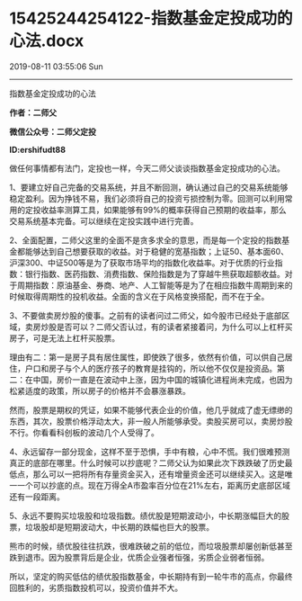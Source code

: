 # 15425244254122-指数基金定投成功的心法.docx

2019-08-11 03:55:06 Sun

----

指数基金定投成功的心法

__作者：二师父__

__微信公众号：二师父定投__

__ID:ershifudt88__

做任何事情都有法门，定投也一样，今天二师父谈谈指数基金定投成功的心法。

1、要建立好自己完备的交易系统，并且不断回测，确认通过自己的交易系统能够稳定盈利。因为挣钱不易，我们必须将自己的投资亏损控制为零。回测可以利用常用的定投收益率测算工具，如果能够有99%的概率获得自己预期的收益率，那么交易系统基本完备。可以继续在定投实践中进行完善。

2、全面配置，二师父这里的全面不是贪多求全的意思，而是每一个定投的指数基金都能够达到自己想要获取的收益。对于稳健的宽基指数；上证50、基本面60、沪深300、中证500等是为了获取市场平均的指数化收益率。对于优质的行业指数：银行指数、医药指数、消费指数、保险指数是为了穿越牛熊获取超额收益。对于周期指数：原油基金、券商、地产、人工智能等是为了在相应指数牛周期到来的时候取得周期性的投机收益。全面的含义在于风格变换搭配，而不在于全。

3、不要做卖房炒股的傻事。之前有的读者问过二师父，如今股市已经处于底部区域，卖房炒股是否可以？二师父否认过，有的读者紧接着问，为什么可以上杠杆买房子，可是无法上杠杆买股票。

理由有二：第一是房子具有居住属性，即使跌了很多，依然有价值，可以供自己居住，户口和房子与个人的医疗孩子的教育是挂钩的，所以他不仅仅是投资品。第二：在中国，房价一直是在波动中上涨，因为中国的城镇化进程尚未完成，也因为松紧适度的政策，所以房子的价格并不会暴涨暴跌。

然而，股票是期权的凭证，如果不能够代表企业的价值，他几乎就成了虚无缥缈的东西，其次，股票价格浮动太大，非一般人所能够承受。卖股买房可以，卖房炒股不行。你看看科创板的波动几个人受得了。

4、永远留存一部分现金，这样不至于恐惧，手中有粮，心中不慌。我们很难预测真正的底部在哪里。什么时候可以抄底呢？二师父认为如果此次下跌跌破了历史最低点，那么可以一把将所有存量资金买入，还有增量资金还可以继续买入。这是唯一一个可以抄底的点。现在万得全A市盈率百分位在21%左右，距离历史底部区域还有一段距离。

5、永远不要购买垃圾股和垃圾指数。绩优股是短期波动小，中长期涨幅巨大的股票，垃圾股却是短期波动大，中长期的跌幅也巨大的股票。

熊市的时候，绩优股往往抗跌，很难跌破之前的低位，而垃圾股票却屡创新低甚至跌到退市。因为股票背后是企业，优质企业强者恒强，劣质企业弱者恒弱。

所以，坚定的购买低估的绩优股指数基金，中长期持有到一轮牛市的高点，你最终回胜利的，劣质指数投机可以，投资价值并不大。


